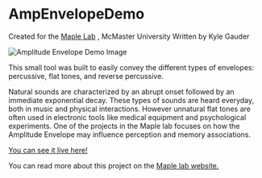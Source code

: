 # AmpEnvelopeDemo

Created for the [Maple Lab](https://maplelab.net/) , McMaster University
Written by Kyle Gauder

![Amplitude Envelope Demo Image](https://github.com/gauderkd/AmpEnvelopeDemo/blob/master/elements/AE_demo.PNG)

This small tool was built to easily convey the different types of envelopes: percussive, flat tones, and reverse percussive.

Natural sounds are characterized by an abrupt onset followed by an immediate exponential decay. These types of sounds are heard everyday, both in music and physical interactions. However unnatural flat tones are often used in electronic tools like medical equipment and psychological experiments. One of the projects in the Maple lab focuses on how the Amplitude Envelope may influence perception and memory associations.

[You can see it live here!](https://maplelab.net/amplitude-envelope-demo/)

You can read more about this project on the [Maple lab website.](https://maplelab.net/influence-amplitude-envelope-memory-published-quarterly-journal-experimental-psychology/)